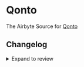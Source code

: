 # Qonto

The Airbyte Source for [Qonto](https://qonto.com)

## Changelog

<details>

  <summary>Expand to review</summary>

| Version | Date       | Pull Request                                             | Subject                           |
| :------ | :--------- | :------------------------------------------------------- | :-------------------------------- |
| 0.3.4 | 2024-12-11 | [49071](https://github.com/airbytehq/airbyte/pull/49071) | Starting with this version, the Docker image is now rootless. Please note that this and future versions will not be compatible with Airbyte versions earlier than 0.64 |
| 0.3.3 | 2024-11-04 | [48265](https://github.com/airbytehq/airbyte/pull/48265) | Update dependencies |
| 0.3.2 | 2024-10-29 | [47854](https://github.com/airbytehq/airbyte/pull/47854) | Update dependencies |
| 0.3.1 | 2024-10-28 | [47490](https://github.com/airbytehq/airbyte/pull/47490) | Update dependencies |
| 0.3.0 | 2024-10-06 | [46523](https://github.com/airbytehq/airbyte/pull/46523) | Migrate to Manifest-only |
| 0.2.22 | 2024-10-05 | [46414](https://github.com/airbytehq/airbyte/pull/46414) | Update dependencies |
| 0.2.21 | 2024-09-28 | [46175](https://github.com/airbytehq/airbyte/pull/46175) | Update dependencies |
| 0.2.20 | 2024-09-21 | [45752](https://github.com/airbytehq/airbyte/pull/45752) | Update dependencies |
| 0.2.19 | 2024-09-14 | [45521](https://github.com/airbytehq/airbyte/pull/45521) | Update dependencies |
| 0.2.18 | 2024-09-07 | [45242](https://github.com/airbytehq/airbyte/pull/45242) | Update dependencies |
| 0.2.17 | 2024-08-31 | [45023](https://github.com/airbytehq/airbyte/pull/45023) | Update dependencies |
| 0.2.16 | 2024-08-24 | [44721](https://github.com/airbytehq/airbyte/pull/44721) | Update dependencies |
| 0.2.15 | 2024-08-17 | [44312](https://github.com/airbytehq/airbyte/pull/44312) | Update dependencies |
| 0.2.14 | 2024-08-12 | [43766](https://github.com/airbytehq/airbyte/pull/43766) | Update dependencies |
| 0.2.13 | 2024-08-10 | [43585](https://github.com/airbytehq/airbyte/pull/43585) | Update dependencies |
| 0.2.12 | 2024-08-03 | [43159](https://github.com/airbytehq/airbyte/pull/43159) | Update dependencies |
| 0.2.11 | 2024-07-27 | [42622](https://github.com/airbytehq/airbyte/pull/42622) | Update dependencies |
| 0.2.10 | 2024-07-20 | [42147](https://github.com/airbytehq/airbyte/pull/42147) | Update dependencies |
| 0.2.9 | 2024-07-13 | [41884](https://github.com/airbytehq/airbyte/pull/41884) | Update dependencies |
| 0.2.8 | 2024-07-10 | [41542](https://github.com/airbytehq/airbyte/pull/41542) | Update dependencies |
| 0.2.7 | 2024-07-09 | [41136](https://github.com/airbytehq/airbyte/pull/41136) | Update dependencies |
| 0.2.6 | 2024-07-06 | [41006](https://github.com/airbytehq/airbyte/pull/41006) | Update dependencies |
| 0.2.5 | 2024-06-25 | [40406](https://github.com/airbytehq/airbyte/pull/40406) | Update dependencies |
| 0.2.4 | 2024-06-21 | [39944](https://github.com/airbytehq/airbyte/pull/39944) | Update dependencies |
| 0.2.3 | 2024-06-05 | [38468](https://github.com/airbytehq/airbyte/pull/38468) | Update spec |
| 0.2.2 | 2024-06-04 | [39020](https://github.com/airbytehq/airbyte/pull/39020) | [autopull] Upgrade base image to v1.2.1 |
| 0.2.1 | 2024-05-20 | [38408](https://github.com/airbytehq/airbyte/pull/38408) | [autopull] base image + poetry + up_to_date |
| 0.2.0 | 2023-10-25 | [31603](https://github.com/airbytehq/airbyte/pull/31603) | Migrate to low-code framework |
| 0.1.0 | 2022-11-14 | [17452](https://github.com/airbytehq/airbyte/pull/17452) | 🎉 New Source: Qonto [python cdk] |

</details>
